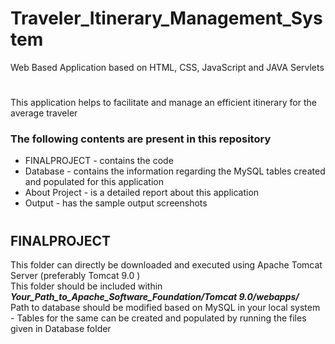 # Traveler_Itinerary_Management_System
Web Based Application based on HTML, CSS, JavaScript and JAVA Servlets
#
This application helps to facilitate and manage an efficient itinerary for the average traveler
### The following contents are present in this repository 
* FINALPROJECT - contains the code
* Database - contains the information regarding the MySQL tables created and populated for this application
* About Project - is a detailed report about this application
* Output - has the sample output screenshots
#
## FINALPROJECT
This folder can directly be downloaded and executed using Apache Tomcat Server (preferably Tomcat 9.0 ) <br>
This folder should be included within __*Your_Path_to_Apache_Software_Foundation/Tomcat 9.0/webapps/*__ <br>
Path to database should be modified based on MySQL in your local system - Tables for the same can be created and populated by running the files given in Database folder
